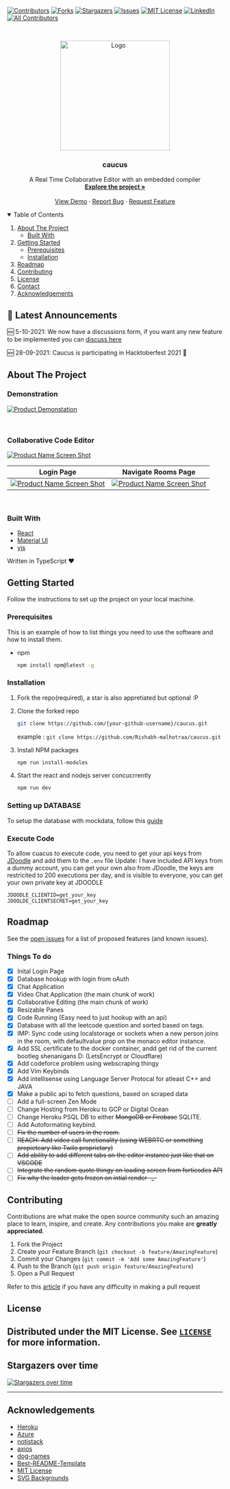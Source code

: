 <!-- PROJECT SHIELDS -->

[![Contributors][contributors-shield]][contributors-url]
[![Forks][forks-shield]][forks-url]
[![Stargazers][stars-shield]][stars-url]
[![Issues][issues-shield]][issues-url]
[![MIT License][license-shield]][license-url]
[![LinkedIn][linkedin-shield]][linkedin-url]
[![All Contributors][all-contributors-shield]](#contributors-)

<!-- PROJECT LOGO -->
<br />
<p align="center">
  <a href="https://caucus-app.herokuapp.com/">
    <img src="images/logo.png" alt="Logo" width="256" height="256">
  </a>

  <strong>
    <h3 align="center" >caucus</h3>
  </strong>
  <p align="center">
    A Real Time Collaborative Editor with an embedded compiler
    <br />
    <a href="https://github.com/Rishabh-malhotraa/caucus/tree/main/src"><strong>Explore the project »</strong></a>
    <br />
    <br />
    <a href="https://caucus-app.herokuapp.com/">View Demo</a>
    ·
    <a href="https://github.com/Rishabh-malhotraa/caucus/issues">Report Bug</a>
    ·
    <a href="https://github.com/Rishabh-malhotraa/caucus/issues">Request Feature</a>
  </p>
</p>

<!-- TABLE OF CONTENTS -->
<details open="open">
  <summary>Table of Contents</summary>
  <ol>
    <li>
      <a href="#about-the-project">About The Project</a>
      <ul>
        <li><a href="#built-with">Built With</a></li>
      </ul>
    </li>
    <li>
      <a href="#getting-started">Getting Started</a>
      <ul>
        <li><a href="#prerequisites">Prerequisites</a></li>
        <li><a href="#installation">Installation</a></li>
      </ul>
    </li>
    <li><a href="#roadmap">Roadmap</a></li>
    <li><a href="#contributing">Contributing</a></li>
    <li><a href="#license">License</a></li>
    <li><a href="#contact">Contact</a></li>
    <li><a href="#acknowledgements">Acknowledgements</a></li>
  </ol>
</details>

## 📣 Latest Announcements

🆕 5-10-2021: We now have a discussions form, if you want any new feature to be implemented you can [discuss here](https://github.com/Rishabh-malhotraa/caucus/discussions/50)

🆕 28-09-2021: Caucus is participating in Hacktoberfest 2021 🥳

## About The Project

### Demonstration

[![Product Demonstation][product-demo]](https://caucus-app.herokuapp.com/)

<br/>

### Collaborative Code Editor

[![Product Name Screen Shot][product-screenshoti]](https://caucus-app.herokuapp.com/)

|                                       Login Page                                       |                                   Navigate Rooms Page                                   |
| :------------------------------------------------------------------------------------: |    :-------------------------------------------------------------------------------------: |
| [![Product Name Screen Shot][product-screenshotii]](https://caucus-app.herokuapp.com/) | [![Product Name Screen Shot][product-screenshotiii]](https://caucus-app.herokuapp.com/) |

<br />

### Built With

- [React](https://reactjs.org/docs/getting-started.html)
- [Material UI](https://material-ui.com/getting-started/installation/)
- [yjs](https://yjs.dev/)

Written in TypeScript ♥

## Getting Started

Follow the instructions to set up the project on your local machine.

### Prerequisites

This is an example of how to list things you need to use the software and how to install them.

- npm

  ```sh
  npm install npm@latest -g
  ```

### Installation

1. Fork the repo(required), a star is also appretiated but optional :P

2. Clone the forked repo

   ```sh
   git clone https://github.com/{your-github-username}/caucus.git
   ```

   example : `git clone https://github.com/Rishabh-malhotraa/caucus.git`

3. Install NPM packages

   ```sh
   npm run install-modules
   ```

4. Start the react and nodejs server concucrrently

   ```sh
   npm run dev
   ```

### Setting up DATABASE

To setup the database with mockdata, follow this [guide](/Setting%20up%20Database.md)

### Execute Code

To allow cuacus to execute code, you need to get your api keys from [JDoodle](https://www.jdoodle.com/) and add them to the `.env` file
Update: I have included API keys from a dummy account, you can get your own also from JDoodle, the keys are restricited to 200 executions per day, and is visible to everyone, you can get your own private key at JDOODLE

``` text
JDOODLE_CLIENTID=get_your_key
JDOOLDE_CLIENTSECRET=get_your_key
```

## Roadmap

See the [open issues](https://github.com/Rishabh-malhotraa/caucus/issues) for a list of proposed features (and known issues).

### Things To do

- [x] Inital Login Page
- [x] Database hookup with login from oAuth
- [x] Chat Application
- [x] Video Chat Application (the main chunk of work)
- [x] Collaborative Editing (the main chunk of work)
- [x] Resizable Panes
- [x] Code Running (Easy need to just hookup with an api)
- [x] Database with all the leetcode question and sorted based on tags.
- [x] IMP: Sync code using localstorage or sockets when a new person joins in the room, with defaultvalue prop on the monaco editor instance.
- [x] Add SSL certificate to the docker container, andd get rid of the current bootleg shenanigans D: (LetsEncrypt or Cloudflare)
- [x] Add codeforce problem using webscraping thingy
- [x] Add Vim Keybinds
- [x] Add intellisense using Language Server Protocal for atleast C++ and JAVA
- [x] Make a public api to fetch questions, based on scraped data
- [ ] Add a full-screen Zen Mode
- [ ] Change Hosting from Heroku to GCP or Digital Ocean
- [ ] Change Heroku PSQL DB to either ~~MongoDB or Firebase~~ SQLITE.
- [ ] Add Autoformating keybind.
- [ ] ~~Fix the number of users in the room.~~
- [ ] ~~REACH: Add video call functionality (using WEBRTC or something propieteary like Twilo proprietary)~~
- [ ] ~~Add ability to add different tabs on the editor instance just like that on VSCODE~~
- [ ] ~~Integrate the random quote thingy on loading screen from forticodes API~~
- [ ] ~~Fix why the loader gets frozen on intial render -\_-~~

## Contributing

Contributions are what make the open source community such an amazing place to learn, inspire, and create. Any contributions you make are **greatly appreciated**.

1. Fork the Project
2. Create your Feature Branch (`git checkout -b feature/AmazingFeature`)
3. Commit your Changes (`git commit -m 'Add some AmazingFeature'`)
4. Push to the Branch (`git push origin feature/AmazingFeature`)
5. Open a Pull Request

Refer to this [article](https://medium.com/swlh/guide-to-git-a-practical-approach-27926a1ff564?sk=b54ca413a142c275f5d2901d0384a0db) if you have any difficulty in making a pull request

## License

Distributed under the MIT License. See [`LICENSE`][license-url] for more information.
---

## Stargazers over time

[![Stargazers over time](https://starchart.cc/rishabh-malhotraa/caucus.svg)](https://starchart.cc/rishabh-malhotraa/caucus)

---

## Acknowledgements

- [Heroku](https://www.heroku.com/)
- [Azure](https://azure.microsoft.com/en-us/)
- [notistack](https://www.npmjs.com/package/notistack/)
- [axios](https://www.npmjs.com/package/axios)
- [dog-names](https://www.npmjs.com/package/dog-names)
- [Best-README-Template](https://github.com/othneildrew/Best-README-Template)
- [MIT License](https://opensource.org/licenses/MIT)
- [SVG Backgrounds](https://www.svgbackgrounds.com/)

<!-- https://www.markdownguide.org/basic-syntax/#reference-style-links -->

[all-contributors-shield]: https://img.shields.io/badge/all_contributors-8-orange.svg?style=for-the-badge
[contributors-shield]: https://img.shields.io/github/contributors/Rishabh-malhotraa/caucus.svg?style=for-the-badge
[contributors-url]: https://github.com/Rishabh-malhotraa/caucus/graphs/contributors
[forks-shield]: https://img.shields.io/github/forks/Rishabh-malhotraa/caucus.svg?style=for-the-badge
[forks-url]: https://github.com/Rishabh-malhotraa/caucus/network/members
[stars-shield]: https://img.shields.io/github/stars/Rishabh-malhotraa/caucus.svg?style=for-the-badge
[stars-url]: https://github.com/Rishabh-malhotraa/caucus/stargazers
[issues-shield]: https://img.shields.io/github/issues/Rishabh-malhotraa/caucus.svg?style=for-the-badge
[issues-url]: https://github.com/Rishabh-malhotraa/caucus/issues
[license-shield]: https://img.shields.io/github/license/Rishabh-malhotraa/caucus.svg?style=for-the-badge
[license-url]: https://github.com/Rishabh-malhotraa/caucus/blob/main/LICENSE.txt
[linkedin-shield]: https://img.shields.io/badge/-LinkedIn-black.svg?style=for-the-badge&logo=linkedin&colorB=555
[linkedin-url]: https://www.linkedin.com/in/rishabh-malhotra-4536a418b
[product-demo]: images/caucus-demonstation.gif
[product-screenshoti]: images/code-editor.png
[product-screenshotii]: images/login-page.png
[product-screenshotiii]: images/navigation-page.png



